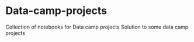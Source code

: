 # Data-camp-projects
Collection of notebooks for Data camp projects
Solution to some data camp projects
